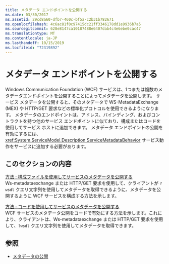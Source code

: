 ```yaml
---
title: メタデータ エンドポイントを公開する
ms.date: 03/30/2017
ms.assetid: 29cd8a60-dfb7-460c-bf5a-c2b31b782671
ms.openlocfilehash: 4c6ac81f0c97415dc21ff3346178dd1e9936b7a5
ms.sourcegitcommit: 628e8147ca10187488e6407dab4c4e6ebe0cac47
ms.translationtype: MT
ms.contentlocale: ja-JP
ms.lasthandoff: 10/15/2019
ms.locfileid: "72319892"
---
```

# <a name="publishing-metadata-endpoints"></a>メタデータ エンドポイントを公開する
Windows Communication Foundation (WCF) サービスは、1つまたは複数のメタデータエンドポイントを公開することによってメタデータを公開します。 サービス メタデータを公開すると、そのメタデータで WS-MetadataExchange (MEX) や HTTP/GET 要求などの標準化プロトコルを使用できるようになります。 メタデータのエンドポイントは、アドレス、バインディング、およびコントラクトを持つ他のサービス エンドポイントに似ており、構成またはコードを使用してサービス ホストに追加できます。 メタデータ エンドポイントの公開を有効にするには、<xref:System.ServiceModel.Description.ServiceMetadataBehavior> サービス動作をサービスに追加する必要があります。  
  
## <a name="in-this-section"></a>このセクションの内容  
 [方法 : 構成ファイルを使用してサービスのメタデータを公開する](./feature-details/how-to-publish-metadata-for-a-service-using-a-configuration-file.md)  
 Ws-metadataexchange または HTTP/GET 要求を使用して、クライアントが `?wsdl` クエリ文字列を使用してメタデータを取得できるように、メタデータを公開するように WCF サービスを構成する方法を示します。  
  
 [方法 : コードを使用してサービスのメタデータを公開する](./feature-details/how-to-publish-metadata-for-a-service-using-code.md)  
 WCF サービスのメタデータ公開をコードで有効にする方法を示します。これにより、クライアントは、Ws-metadataexchange または HTTP/GET 要求を使用して、`?wsdl` クエリ文字列を使用してメタデータを取得できます。  
  
## <a name="see-also"></a>参照

- [メタデータの公開](./feature-details/publishing-metadata.md)
